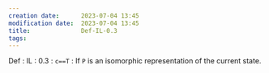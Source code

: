 ```yaml
---
creation date:		2023-07-04 13:45
modification date:	2023-07-04 13:45
title: 				Def-IL-0.3
tags:
---
```

Def : IL : 0.3 : `c==T` : If `P` is an isomorphic representation of the current state.